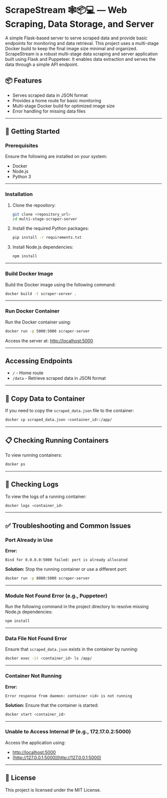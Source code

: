 
# ScrapeStream 🕸️📦💻 — Web Scraping, Data Storage, and Server


A simple Flask-based server to serve scraped data and provide basic endpoints for monitoring and data retrieval. This project uses a multi-stage Docker build to keep the final image size minimal and organized.
ScrapeStream is a robust multi-stage data scraping and server application built using Flask and Puppeteer. It enables data extraction and serves the data through a simple API endpoint.

## 📦 Features

- Serves scraped data in JSON format
- Provides a home route for basic monitoring
- Multi-stage Docker build for optimized image size
- Error handling for missing data files

---

## 🚀 Getting Started

### Prerequisites

Ensure the following are installed on your system:

- Docker
- Node.js
- Python 3

---

### Installation

1. Clone the repository:

   ```bash
   git clone <repository_url>
   cd multi-stage-scraper-server
   ```

2. Install the required Python packages:

   ```bash
   pip install -r requirements.txt
   ```

3. Install Node.js dependencies:

   ```bash
   npm install
   ```

---

### Build Docker Image

Build the Docker image using the following command:

```bash
docker build -t scraper-server .
```

---

### Run Docker Container

Run the Docker container using:

```bash
docker run -p 5000:5000 scraper-server
```

Access the server at: [http://localhost:5000](http://localhost:5000)

---

## Accessing Endpoints

- `/` - Home route
- `/data` - Retrieve scraped data in JSON format

---

## 📂 Copy Data to Container

If you need to copy the `scraped_data.json` file to the container:

```bash
docker cp scraped_data.json <container_id>:/app/
```

---

## 📋 Checking Running Containers

To view running containers:

```bash
docker ps
```

---

## 📖 Checking Logs

To view the logs of a running container:

```bash
docker logs <container_id>
```

---

## ✅ Troubleshooting and Common Issues

### Port Already in Use

**Error:**

```
Bind for 0.0.0.0:5000 failed: port is already allocated
```

**Solution:** Stop the running container or use a different port:

```bash
docker run -p 8080:5000 scraper-server
```

---

### Module Not Found Error (e.g., Puppeteer)

Run the following command in the project directory to resolve missing Node.js dependencies:

```bash
npm install
```

---

### Data File Not Found Error

Ensure that `scraped_data.json` exists in the container by running:

```bash
docker exec -it <container_id> ls /app/
```

---

### Container Not Running

**Error:**

```
Error response from daemon: container <id> is not running
```

**Solution:** Ensure that the container is started:

```bash
docker start <container_id>
```

---

### Unable to Access Internal IP (e.g., 172.17.0.2:5000)

Access the application using:

- [http://localhost:5000](http://localhost:5000)
- [http://127.0.0.1:5000](http://127.0.0.1:5000)

---

## 📜 License

This project is licensed under the MIT License.
```
